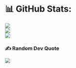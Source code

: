 # 📊 GitHub Stats:
![](https://github-readme-stats.vercel.app/api?username=yogasungkowo&theme=blue-green&hide_border=false&include_all_commits=false&count_private=false)<br/>
![](https://github-readme-streak-stats.herokuapp.com/?user=yogasungkowo&theme=blue-green&hide_border=false)<br/>
![](https://github-readme-stats.vercel.app/api/top-langs/?username=yogasungkowo&theme=blue-green&hide_border=false&include_all_commits=false&count_private=false&layout=compact)

### ✍️ Random Dev Quote
![](https://quotes-github-readme.vercel.app/api?type=horizontal&theme=radical)

<!-- Proudly created with GPRM ( https://gprm.itsvg.in ) -->
